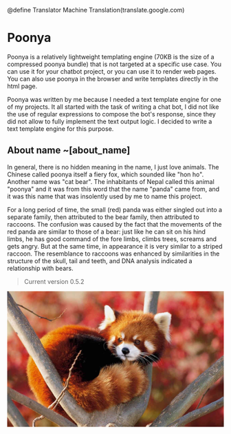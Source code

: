 @define Translator Machine Translation(translate.google.com)

# Poonya
Poonya is a relatively lightweight templating engine (70KB is the size of a compressed poonya bundle) that is not targeted at a specific use case. You can use it for your chatbot project, or you can use it to render web pages. You can also use poonya in the browser and write templates directly in the html page.

Poonya was written by me because I needed a text template engine for one of my projects. It all started with the task of writing a chat bot, I did not like the use of regular expressions to compose the bot's response, since they did not allow to fully implement the text output logic. I decided to write a text template engine for this purpose.

## About name ~[about_name]
In general, there is no hidden meaning in the name, I just love animals. The Chinese called poonya itself a fiery fox, which sounded like "hon ho". Another name was "cat bear". The inhabitants of Nepal called this animal "poonya" and it was from this word that the name "panda" came from, and it was this name that was insolently used by me to name this project.

For a long period of time, the small (red) panda was either singled out into a separate family, then attributed to the bear family, then attributed to raccoons. The confusion was caused by the fact that the movements of the red panda are similar to those of a bear: just like he can sit on his hind limbs, he has good command of the fore limbs, climbs trees, screams and gets angry. But at the same time, in appearance it is very similar to a striped raccoon. The resemblance to raccoons was enhanced by similarities in the structure of the skull, tail and teeth, and DNA analysis indicated a relationship with bears.

> Current version 0.5.2

![Poonya](static/data/routes/poonya/images/nkC8kLV_2qc.jpg)